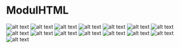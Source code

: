 # ModulHTML
![alt text](https://github.com/Abimanyu02XR4/ModulHTML/blob/master/Screenshot%20(1).png?raw=true)
![alt text](https://github.com/Abimanyu02XR4/ModulHTML/blob/master/Screenshot%20(10).png?raw=true)
![alt text](https://github.com/Abimanyu02XR4/ModulHTML/blob/master/Screenshot%20(11).png?raw=true)
![alt text](https://github.com/Abimanyu02XR4/ModulHTML/blob/master/Screenshot%20(12).png?raw=true)
![alt text](https://github.com/Abimanyu02XR4/ModulHTML/blob/master/Screenshot%20(13).png?raw=true)
![alt text](https://github.com/Abimanyu02XR4/ModulHTML/blob/master/Screenshot%20(14).png?raw=true)
![alt text](https://github.com/Abimanyu02XR4/ModulHTML/blob/master/Screenshot%20(15).png?raw=true)
![alt text](https://github.com/Abimanyu02XR4/ModulHTML/blob/master/Screenshot%20(2).png?raw=true)
![alt text](https://github.com/Abimanyu02XR4/ModulHTML/blob/master/Screenshot%20(3).png?raw=true)
![alt text](https://github.com/Abimanyu02XR4/ModulHTML/blob/master/Screenshot%20(4).png?raw=true)
![alt text](https://github.com/Abimanyu02XR4/ModulHTML/blob/master/Screenshot%20(5).png?raw=true)
![alt text](https://github.com/Abimanyu02XR4/ModulHTML/blob/master/Screenshot%20(6).png?raw=true)
![alt text](https://github.com/Abimanyu02XR4/ModulHTML/blob/master/Screenshot%20(7).png?raw=true)
![alt text](https://github.com/Abimanyu02XR4/ModulHTML/blob/master/Screenshot%20(8).png?raw=true)
![alt text](https://github.com/Abimanyu02XR4/ModulHTML/blob/master/Screenshot%20(9).png?raw=true)
